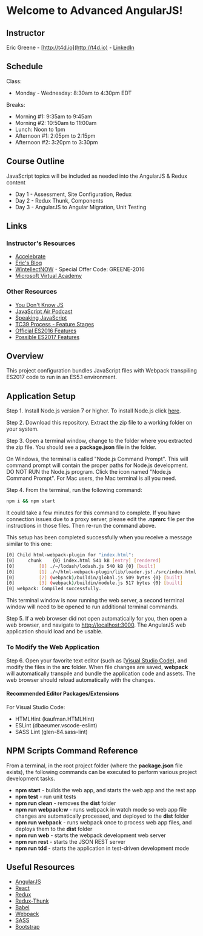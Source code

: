 # Welcome to Advanced AngularJS!

## Instructor

Eric Greene - [http://t4d.io](http://t4d.io) - [LinkedIn](https://www.linkedin.com/in/ericwgreene)

## Schedule

Class:

- Monday - Wednesday: 8:30am to 4:30pm EDT

Breaks:

- Morning #1: 9:35am to 9:45am
- Morning #2: 10:50am to 11:00am
- Lunch: Noon to 1pm
- Afternoon #1: 2:05pm to 2:15pm
- Afternoon #2: 3:20pm to 3:30pm

## Course Outline

JavaScript topics will be included as needed into the AngularJS & Redux content

- Day 1 - Assessment, Site Configuration, Redux
- Day 2 - Redux Thunk, Components
- Day 3 - AngularJS to Angular Migration, Unit Testing

## Links

### Instructor's Resources

- [Accelebrate](http://www.accelebrate.com/)
- [Eric's Blog](http://t4d.io/)
- [WintellectNOW](https://www.wintellectnow.com/Home/Instructor?instructorId=EricGreene) - Special Offer Code: GREENE-2016
- [Microsoft Virtual Academy](https://mva.microsoft.com/search/SearchResults.aspx#!q=Eric%20Greene&lang=1033)

### Other Resources

- [You Don't Know JS](https://github.com/getify/You-Dont-Know-JS)
- [JavaScript Air Podcast](http://javascriptair.podbean.com/)
- [Speaking JavaScript](http://speakingjs.com/es5/)
- [TC39 Process - Feature Stages](http://www.2ality.com/2015/11/tc39-process.html)
- [Official ES2016 Features](http://www.2ality.com/2016/01/ecmascript-2016.html)
- [Possible ES2017 Features](http://www.2ality.com/2016/02/ecmascript-2017.html)

## Overview

This project configuration bundles JavaScript files with Webpack transpiling ES2017 code to run in an ES5.1 environment.

## Application Setup

Step 1. Install Node.js version 7 or higher. To install Node.js click [here](https://nodejs.org).

Step 2. Download this repository. Extract the zip file to a working folder on your system.

Step 3. Open a terminal window, change to the folder where you extracted the zip file. You should see a **package.json** file in the folder.

On Windows, the terminal is called "Node.js Command Prompt". This will command prompt will contain the proper paths for Node.js development. DO NOT RUN the Node.js program. Click the icon named "Node.js Command Prompt". For Mac users, the Mac terminal is all you need.

Step 4. From the terminal, run the following command:

```bash
npm i && npm start
```

It could take a few minutes for this command to complete. If you have connection issues due to a proxy server, please edit the **.npmrc** file per the instructions in those files. Then re-run the command above.

This setup has been completed successfully when you receive a message similar to this one:

```bash
[0] Child html-webpack-plugin for "index.html":
[0]     chunk    {0} index.html 541 kB [entry] [rendered]
[0]         [0] ./~/lodash/lodash.js 540 kB {0} [built]
[0]         [1] ./~/html-webpack-plugin/lib/loader.js!./src/index.html 649 bytes {0} [built]
[0]         [2] (webpack)/buildin/global.js 509 bytes {0} [built]
[0]         [3] (webpack)/buildin/module.js 517 bytes {0} [built]
[0] webpack: Compiled successfully.
```

This terminal window is now running the web server, a second terminal window will need to be opened to run additional terminal commands.

Step 5. If a web browser did not open automatically for you, then open a web browser, and navigate to [http://localhost:3000](http://localhost:3000).  The AngularJS web application should load and be usable.

### To Modify the Web Application

Step 6. Open your favorite text editor (such as [[Visual Studio Code](https://code.visualstudio.com)), and modify the files in the **src** folder. When file changes are saved, **webpack** will automatically transpile and bundle the application code and assets. The web browser should reload automatically with the changes.

#### Recommended Editor Packages/Extensions

For Visual Studio Code:

- HTMLHint (kaufman.HTMLHint)
- ESLint (dbaeumer.vscode-eslint)
- SASS Lint (glen-84.sass-lint)

## NPM Scripts Command Reference

From a terminal, in the root project folder (where the **package.json** file exists), the following commands can be executed to perform various project development tasks.

- **npm start** - builds the web app, and starts the web app and the rest app
- **npm test** - run unit tests
- **npm run clean** - removes the **dist** folder
- **npm run webpack:w** - runs webpack in watch mode so web app file changes are automatically processed, and deployed to the **dist** folder
- **npm run webpack** - runs webpack once to process web app files, and deploys them to the **dist** folder
- **npm run web** - starts the webpack development web server
- **npm run rest** - starts the JSON REST server
- **npm run tdd** - starts the application in test-driven development mode

## Useful Resources

- [AngularJS](https://angularjs.org/)
- [React](https://facebook.github.io/react/)
- [Redux](https://github.com/reactjs/redux)
- [Redux-Thunk](https://github.com/gaearon/redux-thunk)
- [Babel](https://babeljs.io/)
- [Webpack](https://webpack.github.io/)
- [SASS](http://sass-lang.com/)
- [Bootstrap](https://v4-alpha.getbootstrap.com/)
